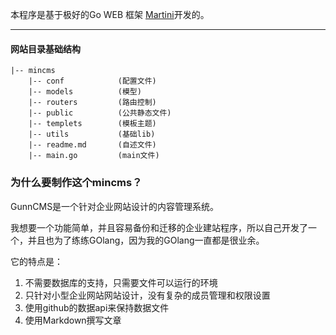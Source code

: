 本程序是基于极好的Go WEB 框架 [Martini](https://github.com/codegangsta/martini)开发的。
***
#### 网站目录基础结构

	|-- mincms
		|-- conf			(配置文件)
		|-- models			(模型)
		|-- routers			(路由控制)
		|-- public			(公共静态文件)
		|-- templets   		(模板主题)
		|-- utils      		(基础lib)
		|-- readme.md		(自述文件)
		|-- main.go      	(main文件)

### 为什么要制作这个mincms？
GunnCMS是一个针对企业网站设计的内容管理系统。

我想要一个功能简单，并且容易备份和迁移的企业建站程序，所以自己开发了一个，并且也为了练练GOlang，因为我的GOlang一直都是很业余。

它的特点是：

1. 不需要数据库的支持，只需要文件可以运行的环境
1. 只针对小型企业网站网站设计，没有复杂的成员管理和权限设置
1. 使用github的数据api来保持数据文件
1. 使用Markdown撰写文章